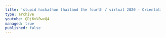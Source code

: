 ```yaml
---
title: 'stupid hackathon thailand the fourth / virtual 2020 - Orientation'
type: archive
youtube: QDj6vV0wxQ4
managed: true
published: false
---
```

